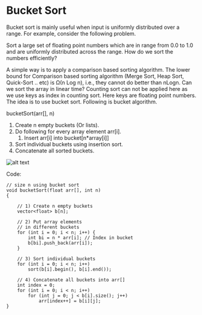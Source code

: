 # Bucket Sort

Bucket sort is mainly useful when input is uniformly distributed over a range. For example, consider the following problem.

Sort a large set of floating point numbers which are in range from 0.0 to 1.0 and are uniformly distributed across the range. How do we sort the numbers efficiently?

A simple way is to apply a comparison based sorting algorithm. The lower bound for Comparison based sorting algorithm (Merge Sort, Heap Sort,
Quick-Sort .. etc) is Ω(n Log n), i.e., they cannot do better than nLogn.
Can we sort the array in linear time? Counting sort can not be applied here as we use keys as index in counting sort. Here keys are floating point numbers.  
The idea is to use bucket sort. Following is bucket algorithm.

bucketSort(arr[], n)

1. Create n empty buckets (Or lists).
2. Do following for every array element arr[i].
   1. Insert arr[i] into bucket[n\*array[i]]
3. Sort individual buckets using insertion sort.
4. Concatenate all sorted buckets.

![alt text](BucketSort.png)

Code:

    // size n using bucket sort
    void bucketSort(float arr[], int n)
    {

        // 1) Create n empty buckets
        vector<float> b[n];

        // 2) Put array elements
        // in different buckets
        for (int i = 0; i < n; i++) {
            int bi = n * arr[i]; // Index in bucket
            b[bi].push_back(arr[i]);
        }

        // 3) Sort individual buckets
        for (int i = 0; i < n; i++)
            sort(b[i].begin(), b[i].end());

        // 4) Concatenate all buckets into arr[]
        int index = 0;
        for (int i = 0; i < n; i++)
            for (int j = 0; j < b[i].size(); j++)
                arr[index++] = b[i][j];
    }
